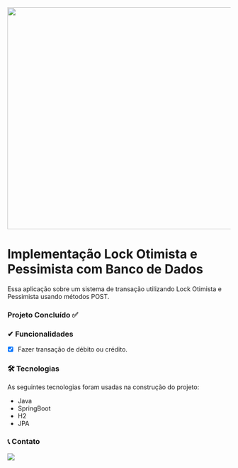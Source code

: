 <img src="https://www.google.com/url?sa=i&url=https%3A%2F%2Fwww.ilimit.com%2Fblog%2Fimportancia-arquitectura-distribuida%2F&psig=AOvVaw3E4IagBs8dcmxNU3yTThHf&ust=1698355557002000&source=images&cd=vfe&opi=89978449&ved=0CBEQjRxqFwoTCNCw582RkoIDFQAAAAAdAAAAABAS" width="900px" height="500px">

# Implementação Lock Otimista e Pessimista com Banco de Dados
 Essa aplicação sobre um sistema de transação utilizando Lock Otimista e Pessimista usando métodos POST.
### Projeto Concluído ✅

### ✔ Funcionalidades

  - [x] Fazer transação de débito ou crédito.
 
### 🛠 Tecnologias

As seguintes tecnologias foram usadas na construção do projeto:

- Java
- SpringBoot
- H2
- JPA

### 📞 Contato
<a href="https://www.linkedin.com/in/carloscaykebn/" target="_blank"><img src="https://img.shields.io/badge/-LinkedIn-%230077B5?style=for-the-badge&logo=linkedin&logoColor=white" target="_blank"></a> 

